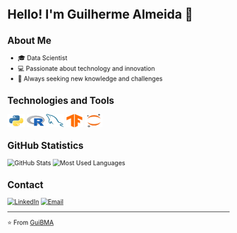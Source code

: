 # Hello! I'm Guilherme Almeida 👋

## About Me
- 🎓 Data Scientist
- 💻 Passionate about technology and innovation
- 🌱 Always seeking new knowledge and challenges

## Technologies and Tools
<div style="display: inline_block">
  <img align="center" alt="Python" height="30" width="40" src="https://raw.githubusercontent.com/devicons/devicon/master/icons/python/python-original.svg">
  <img align="center" alt="R" height="30" width="40" src="https://raw.githubusercontent.com/devicons/devicon/master/icons/r/r-original.svg">
  <img align="center" alt="SQL" height="30" width="40" src="https://raw.githubusercontent.com/devicons/devicon/master/icons/mysql/mysql-original.svg">
  <img align="center" alt="TensorFlow" height="30" width="40" src="https://raw.githubusercontent.com/devicons/devicon/master/icons/tensorflow/tensorflow-original.svg">
  <img align="center" alt="Jupyter" height="30" width="40" src="https://raw.githubusercontent.com/devicons/devicon/master/icons/jupyter/jupyter-original.svg">
</div>

## GitHub Statistics
![GitHub Stats](https://github-readme-stats.vercel.app/api?username=GuiBMA&show_icons=true&theme=tokyonight)
![Most Used Languages](https://github-readme-stats.vercel.app/api/top-langs/?username=GuiBMA&layout=compact&theme=tokyonight)

## Contact
[![LinkedIn](https://img.shields.io/badge/LinkedIn-0077B5?style=for-the-badge&logo=linkedin&logoColor=white)](https://www.linkedin.com/in/seu-linkedin)
[![Email](https://img.shields.io/badge/Gmail-D14836?style=for-the-badge&logo=gmail&logoColor=white)](mailto:seu-email@gmail.com)

---
⭐️ From [GuiBMA](https://github.com/GuiBMA)
